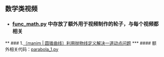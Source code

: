 ## 数学类视频  
* ### [func_math.py](https://github.com/Gillott/My_manimCE/blob/main/My_vedios/math/func_math.py) 中存放了额外用于视频制作的轮子，与每个视频都相关
** ### 1.[〔manim | 圆锥曲线〕利用抛物线定义解决一道动点问题](https://www.bilibili.com/video/BV1z3411K7cF/?spm_id_from=333.999.0.0&vd_source=5d2eb1cf9e3234b2a4b508f94b748174)
*** #### 额外相关代码：[parabola_1.py](https://github.com/Gillott/My_manimCE/blob/main/My_vedios/math/parabola_1.py)
